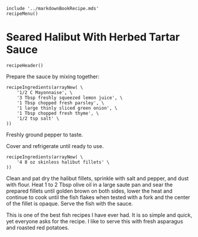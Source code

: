 ~~~ markdown-script
include '../markdownBookRecipe.mds'
recipeMenu()
~~~

# Seared Halibut With Herbed Tartar Sauce

~~~ markdown-script
recipeHeader()
~~~

Prepare the sauce by mixing together:

~~~ markdown-script
recipeIngredients(arrayNew( \
    '1/2 C Mayonnaise', \
    '3 Tbsp freshly squeezed lemon juice', \
    '1 Tbsp chopped fresh parsley', \
    '1 large thinly sliced green onion', \
    '1 Tbsp chopped fresh thyme', \
    '1/2 tsp salt' \
))
~~~

Freshly ground pepper to taste.

Cover and refrigerate until ready to use.

~~~ markdown-script
recipeIngredients(arrayNew( \
    '4 8 oz skinless halibut fillets' \
))
~~~

Clean and pat dry the halibut fillets, sprinkle with salt and pepper, and dust with flour. Heat 1 to
2 Tbsp olive oil in a large saute pan and sear the prepared fillets until golden brown on both
sides, lower the heat and continue to cook until the fish flakes when tested with a fork and the
center of the fillet is opaque. Serve the fish with the sauce.

This is one of the best fish recipes I have ever had. It is so simple and quick, yet everyone asks
for the recipe. I like to serve this with fresh asparagus and roasted red potatoes.
